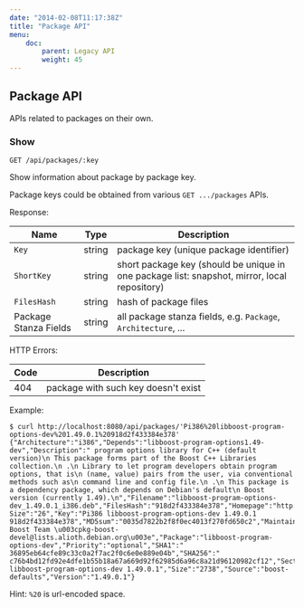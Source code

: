 ```yaml
---
date: "2014-02-08T11:17:38Z"
title: "Package API"
menu:
    doc:
        parent: Legacy API
        weight: 45
---
```


Package API
-----------

APIs related to packages on their own.

### Show

`GET /api/packages/:key`

Show information about package by package key.

Package keys could be obtained from various `GET .../packages` APIs.

Response:

Name                       | Type                | Description
---------------------------|---------------------|-------------------------------
 `Key`                     | string              | package key (unique package identifier)
 `ShortKey`                | string              | short package key (should be unique in one package list: snapshot, mirror, local repository)
 `FilesHash`               | string              | hash of package files
 Package Stanza Fields     | string              | all package stanza fields, e.g. `Package`, `Architecture`, ...


HTTP Errors:

 Code     | Description
----------|-------------------------
 404      | package with such key doesn't exist

Example:

    $ curl http://localhost:8080/api/packages/'Pi386%20libboost-program-options-dev%201.49.0.1%20918d2f433384e378'
    {"Architecture":"i386","Depends":"libboost-program-options1.49-dev","Description":" program options library for C++ (default version)\n This package forms part of the Boost C++ Libraries collection.\n .\n Library to let program developers obtain program options, that is\n (name, value) pairs from the user, via conventional methods such as\n command line and config file.\n .\n This package is a dependency package, which depends on Debian's default\n Boost version (currently 1.49).\n","Filename":"libboost-program-options-dev_1.49.0.1_i386.deb","FilesHash":"918d2f433384e378","Homepage":"http://www.boost.org/libs/program_options/","Installed-Size":"26","Key":"Pi386 libboost-program-options-dev 1.49.0.1 918d2f433384e378","MD5sum":"0035d7822b2f8f0ec4013f270fd650c2","Maintainer":"Debian Boost Team \u003cpkg-boost-devel@lists.alioth.debian.org\u003e","Package":"libboost-program-options-dev","Priority":"optional","SHA1":" 36895eb64cfe89c33c0a2f7ac2f0c6e0e889e04b","SHA256":" c76b4bd12fd92e4dfe1b55b18a67a669d92f62985d6a96c8a21d96120982cf12","Section":"libdevel","ShortKey":"Pi386 libboost-program-options-dev 1.49.0.1","Size":"2738","Source":"boost-defaults","Version":"1.49.0.1"}

Hint: `%20` is url-encoded space.

